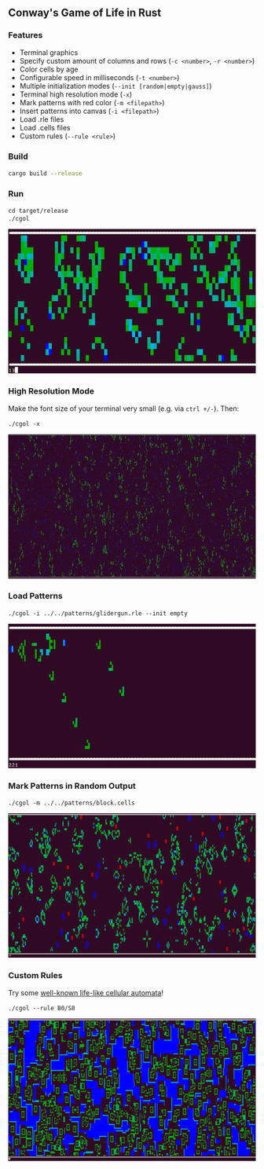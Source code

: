 ## Conway's Game of Life in Rust

### Features

- Terminal graphics
- Specify custom amount of columns and rows (`-c <number>`, `-r <number>`)
- Color cells by age
- Configurable speed in milliseconds (`-t <number>`)
- Multiple initialization modes (`--init [random|empty|gauss]`)
- Terminal high resolution mode (`-x`)
- Mark patterns with red color (`-m <filepath>`)
- Insert patterns into canvas (`-i <filepath>`)
- Load .rle files
- Load .cells files
- Custom rules (`--rule <rule>`)

### Build 

```bash
cargo build --release
```

### Run

```
cd target/release
./cgol
```

![Image](img/normal.png)

### High Resolution Mode

Make the font size of your terminal very small (e.g. via `ctrl +/-`). Then:

```
./cgol -x
```

![Image](img/highres.png "2474x450 cells")

### Load Patterns

```
./cgol -i ../../patterns/glidergun.rle --init empty
```

![Image](img/pattern.png)

### Mark Patterns in Random Output

```
./cgol -m ../../patterns/block.cells
```

![Image](img/mark.png)

### Custom Rules

Try some [well-known life-like cellular automata](https://www.conwaylife.com/wiki/Cellular_automaton#Well-known_life-like_cellular_automata)!

```
./cgol --rule B0/S8
```

![Image](img/customrule.png)


